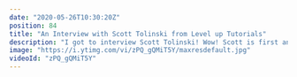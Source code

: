 ```yaml
---
date: "2020-05-26T10:30:20Z"
position: 84
title: "An Interview with Scott Tolinski from Level up Tutorials"
description: "I got to interview Scott Tolinski! Wow! Scott is first and foremost a web developer. With years of experience on his belt he decided to start creating tutorials on YouTube. This now grew into one of the best places to go for learning about the web. He also started leveluptutorials.com where you can get premium lessons.\n\nNext to all this he is the co-host of the Syntax podcast. Scott and his buddy Wes Bos go in-depth on code stuff and teach each-other new things.\n\nThe interview is wide ranging and we go over how to create for YouTube and to how to manage social media. We also discuss how Scott learnt to fail and get success after by being a Bboy with the Robotops Crew.\n\nIn this video series I interview people that are amazing at their jobs in the tech industry. I try to find out what makes these people shine - how to they deliver such high quality work? What tools and best practices do they recommend?\n\nFollow Scott Tolinski here:\nWebsite: https://www.leveluptutorials.com/\nTwitter: https://twitter.com/stolinski\nYouTube: https://www.youtube.com/c/leveluptuts\nPodcast: https://syntax.fm/\n\nFollow Tim Benniks here:\nWebsite: https://timbenniks.nl/\nTwitter: https://twitter.com/timbenniks\nGithub: https://github.com/timbenniks"
image: "https://i.ytimg.com/vi/zPQ_gQMiT5Y/maxresdefault.jpg"
videoId: "zPQ_gQMiT5Y"
---
```


